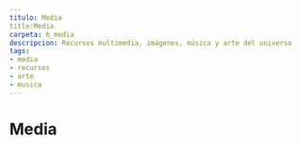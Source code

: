 ```yaml
---
titulo: Media
title:Media
carpeta: 6_media
descripcion: Recursos multimedia, imágenes, música y arte del universo SyV.
tags:
- media
- recursos
- arte
- musica
---
```


# Media

